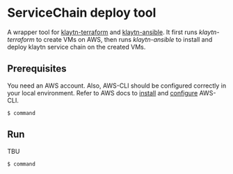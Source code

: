 # ServiceChain deploy tool
A wrapper tool for [klaytn-terraform](https://github.com/klaytn/klaytn-terraform) and [klaytn-ansible](https://github.com/klaytn/klaytn-ansible).
It first runs *klaytn-terraform* to create VMs on AWS,
then runs *klaytn-ansible* to install and deploy klaytn service chain on the created VMs.

## Prerequisites
You need an AWS account. Also, AWS-CLI should be configured correctly in your local environment.
Refer to AWS docs to [install](https://docs.aws.amazon.com/cli/latest/userguide/getting-started-install.html)
and [configure](https://docs.aws.amazon.com/cli/latest/userguide/cli-chap-configure.html) AWS-CLI.
```
$ command
```

## Run
TBU
```
$ command
```
